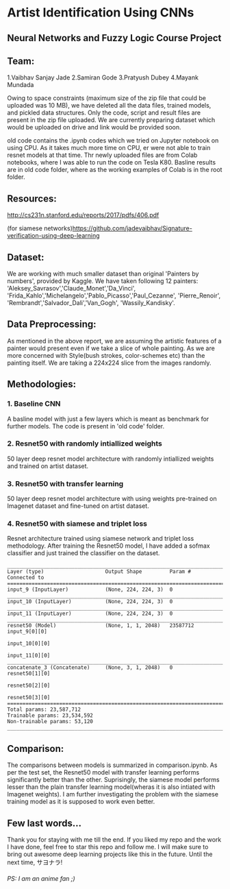 # Artist Identification Using CNNs
## Neural Networks and Fuzzy Logic Course Project

## Team:
1.Vaibhav Sanjay Jade 
2.Samiran Gode 
3.Pratyush Dubey 
4.Mayank Mundada

Owing to space constraints (maximum size of the zip file that could be uploaded was 10 MB), we have deleted all the data files, trained models, and pickled data structures. Only the code, script and result files are present in the zip file uploaded. We are currently preparing dataset which would be uploaded on drive and link would be provided soon.

old code contains the .ipynb codes which we tried on Jupyter notebook on using CPU. As it takes much more time on CPU, er were not able to train resnet models at that time. Thr newly uploaded files are from Colab notebooks, where I was able to run the code on Tesla K80. Basline results are in old code folder, where as the working examples of Colab is in the root folder.

## Resources:
http://cs231n.stanford.edu/reports/2017/pdfs/406.pdf

(for siamese networks)https://github.com/jadevaibhav/Signature-verification-using-deep-learning

## Dataset:
We are working with much smaller dataset than original 'Painters by numbers', provided by Kaggle. We have taken following 12 painters:
'Aleksey_Savrasov','Claude_Monet','Da_Vinci', 'Frida_Kahlo','Michelangelo','Pablo_Picasso','Paul_Cezanne', 'Pierre_Renoir', 'Rembrandt','Salvador_Dali','Van_Gogh', 'Wassily_Kandisky'. 

## Data Preprocessing:
As mentioned in the above report, we are assuming the artistic features of a painter would present even if we take a slice of whole painting. As we are more concerned with Style(bush strokes, color-schemes etc) than the painting itself. We are taking a 224x224 slice from the images randomly.

## Methodologies:
### 1. Baseline CNN
A basline model with just a few layers which is meant as benchmark for further models. The code is present in 'old code' folder.

### 2. Resnet50 with randomly intiallized weights
 50 layer deep resnet model architecture with randomly intiallized weights and trained on artist dataset.
 
### 3. Resnet50 with transfer learning
50 layer deep resnet model architecture with using weights pre-trained on Imagenet dataset and fine-tuned on artist dataset. 

### 4. Resnet50 with siamese and triplet loss
Resnet architecture trained using siamese network and triplet loss methodology. After training the Resnet50 model, I have added a sofmax classifier and just trained the classifier on the dataset.
```
__________________________________________________________________________________________________
Layer (type)                    Output Shape         Param #     Connected to                     
==================================================================================================
input_9 (InputLayer)            (None, 224, 224, 3)  0                                            
__________________________________________________________________________________________________
input_10 (InputLayer)           (None, 224, 224, 3)  0                                            
__________________________________________________________________________________________________
input_11 (InputLayer)           (None, 224, 224, 3)  0                                            
__________________________________________________________________________________________________
resnet50 (Model)                (None, 1, 1, 2048)   23587712    input_9[0][0]                    
                                                                 input_10[0][0]                   
                                                                 input_11[0][0]                   
__________________________________________________________________________________________________
concatenate_3 (Concatenate)     (None, 3, 1, 2048)   0           resnet50[1][0]                   
                                                                 resnet50[2][0]                   
                                                                 resnet50[3][0]                   
==================================================================================================
Total params: 23,587,712
Trainable params: 23,534,592
Non-trainable params: 53,120
________________________________________________________________________________________________
```
## Comparison:
The comparisons between models is summarized in comparison.ipynb. As per the test set, the Resnet50 model with transfer learning performs significantly better than the other. Suprisingly, the siamese model performs lesser than the plain transfer learning model(wheras it is also intiated with Imagenet weights). I am further investigating the problem with the siamese training model as it is supposed to work even better.

## Few last words...
Thank you for staying with me till the end. If you liked my repo and the work I have done, feel free to star this repo and follow me. I will make sure to bring out awesome deep learning projects like this in the future. Until the next time, サヨナラ!

###### PS: I am an anime fan ;)
